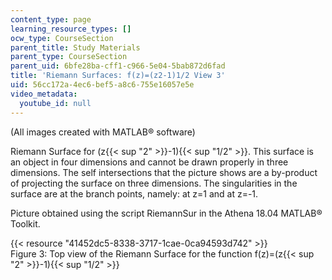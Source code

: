 ```yaml
---
content_type: page
learning_resource_types: []
ocw_type: CourseSection
parent_title: Study Materials
parent_type: CourseSection
parent_uid: 6bfe28ba-cff1-c966-5e04-5bab872d6fad
title: 'Riemann Surfaces: f(z)=(z2-1)1/2 View 3'
uid: 56cc172a-4ec6-bef5-a8c6-755e16057e5e
video_metadata:
  youtube_id: null
---
```


(All images created with MATLAB® software)

Riemann Surface for (z{{< sup "2" >}}\-1){{< sup "1/2" >}}. This surface is an object in four dimensions and cannot be drawn properly in three dimensions. The self intersections that the picture shows are a by-product of projecting the surface on three dimensions. The singularities in the surface are at the branch points, namely: at z=1 and at z=-1.

Picture obtained using the script RiemannSur in the Athena 18.04 MATLAB® Toolkit.

{{< resource "41452dc5-8338-3717-1cae-0ca94593d742" >}}  
Figure 3: Top view of the Riemann Surface for the function f(z)=(z{{< sup "2" >}}\-1){{< sup "1/2" >}}